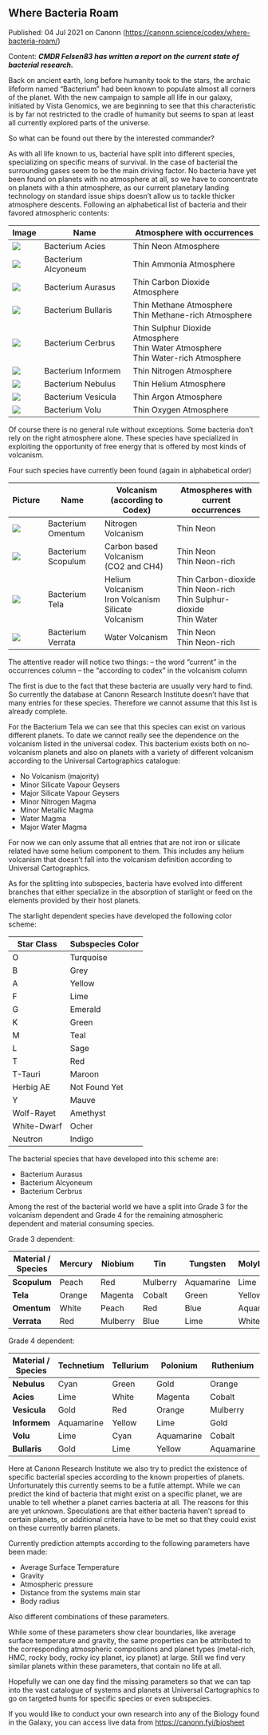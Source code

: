 ## Where Bacteria Roam

Published: 04 Jul 2021 on Canonn (https://canonn.science/codex/where-bacteria-roam/)

Content: ***CMDR Felsen83 has written a report on the current state of bacterial research.***

Back on ancient earth, long before humanity took to the stars, the archaic lifeform named “Bacterium” had been known to populate almost all corners of the planet. With the new campaign to sample all life in our galaxy, initiated by Vista Genomics, we are beginning to see that this characteristic is by far not restricted to the cradle of humanity but seems to span at least all currently explored parts of the universe.

So what can be found out there by the interested commander?

As with all life known to us, bacterial have split into different species, specializing on specific means of survival. In the case of bacterial the surrounding gases seem to be the main driving factor. No bacteria have yet been found on planets with no atmosphere at all, so we have to concentrate on planets with a thin atmosphere, as our current planetary landing technology on standard issue ships doesn’t allow us to tackle thicker atmosphere descents. Following an alphabetical list of bacteria and their favored atmospheric contents:

| Image | Name | Atmosphere with occurrences |
| --- | --- | --- |
| ![](https://lh5.googleusercontent.com/BW-bLRC7-CLioKQ67NJJxD0D62JYxIzNGK0_-5vW2dYfiuH16UjB-wl0A0ZzesOEsNYWoV11yYkhtskjjkadD316-UfKYOGOBiYPfigZxoThEPX29LFUOMN1uEOP9aGU1uWtGiRi) | Bacterium Acies | Thin Neon Atmosphere |
| ![](https://lh6.googleusercontent.com/f4YwUCduiqLRgyP4rtGDSzkvfb1y4ScgbtCaB5nw0us035h-wzLxYtllE0-E-ri9b8P2lz13TZBSzAKiowhKKUVvXzSE1l2p1q2lXMhjvWmjKmMU9HdyU-uNDAESLc2wPVUNS3Q8) | Bacterium Alcyoneum | Thin Ammonia Atmosphere |
| ![](https://lh4.googleusercontent.com/RgZhPE-uJkhYgFHv9rzIu48dFr5p-4Z_W1Mz8muPOk_e9YmtIWCEYVr0QDpNoLEJIpS2D2yhQf1hzivmjHli6h02S1ZBxRqAl3cV-ZeeRUweiCnzjWMV2ABSubLxYVdwsUFPgsAN) | Bacterium Aurasus | Thin Carbon Dioxide Atmosphere |
| ![](https://lh3.googleusercontent.com/LFnRK8LNsRoaiDaiMky3rDrkiEGHuGjXWIdhxVdVPCb1EhC0buqSS3ElmIGRKSU5H6DtwG5LfM4yR4-8bQ4bOIxJk7X5ZOn7bd-8HGP18sF5aTmullYpH-k4nJ6tMBMonhKAFQGE) | Bacterium Bullaris | Thin Methane Atmosphere<br>Thin Methane-rich Atmosphere |
| ![](https://lh4.googleusercontent.com/bzq0GBomM6Z-Rf7ykt_ELv7etiuqkhs8mQeuwDKp2Fv9sYsmLZppAQwwS86Yxrm3Shm0Clnvt6yiy0a9eDrKWp6SRaGf2jY3g9BnaQ8mNr7PDqmXfgoeuez8D-_aoU_zm5dp5qg9) | Bacterium Cerbrus | Thin Sulphur Dioxide Atmosphere<br>Thin Water Atmosphere<br>Thin Water-rich Atmosphere |
| ![](https://lh5.googleusercontent.com/R4VEcSwugpIJbul3jrejnyiA3Fuee3MkjIylclO6aBCEpfe3EyORXATTqtbM4sASg4WkLsDnkFBsNveikw9skispvYe3JXQwdGzSUbofJPEqvgb5uQyseXa_1PezHJP-ILN7i5F_) | Bacterium Informem | Thin Nitrogen Atmosphere |
| ![](https://lh3.googleusercontent.com/VAXP3TBgFYJTm4VFY_JY17KTLPin9HFIwJy04x4hUb5Tq9HIbnP1FyrgZRdIlUMKF7ac3E_H0AoQriFpcXjRQLqk6Ow_yIjXSYne4zJdIBf0V3l2iLPRtv8nCeJ2asixhJZh7BPQ) | Bacterium Nebulus | Thin Helium Atmosphere |
| ![](https://lh3.googleusercontent.com/R1f6j3h06cFvsfRM8V28NKi1xHjuaECJ6INC1xv4SPiTDIq2wdsPBePIwIWZLTAy7Ja36UqSeg8AlUIy1gdJo5CRAkylQ4l72_JuJN3GXlM7pa29vdJGucyAFavvblAUeFV4GgJj) | Bacterium Vesicula | Thin Argon Atmosphere |
| ![](https://lh3.googleusercontent.com/x6NYGHSMvxOnxFKwUIalfFTZjsQZ6tEiFfcm8XFQhmKO09jGfFT0tLNPiMPdsFEX1wDJb_GqHsCVDPAokNExReGirinOMrReV0pdPbeTr-bqsfMUiolhw6EZN0GZj4gJLvsnjWmM) | Bacterium Volu | Thin Oxygen Atmosphere |

Of course there is no general rule without exceptions. Some bacteria don’t rely on the right atmosphere alone. These species have specialized in exploiting the opportunity of free energy that is offered by most kinds of volcanism.

Four such species have currently been found (again in alphabetical order)

| Picture | Name | Volcanism (according to Codex) | Atmospheres with current occurrences |
| --- | --- | --- | --- |
| ![](https://lh4.googleusercontent.com/Qo_SmBj7DIqcrCfwAraHWFks7oG4x3i3dIMj1u1xjfCcX4fKBUtcHoz9NtrHS3hu5sjilEhwHPif6NhJJkYx5vJ0rcZluzUMAQ_tsP14PnXaXBMxtomgtYPkHzGCr4B_ray5jqNz) | Bacterium Omentum | Nitrogen Volcanism | Thin Neon |
| ![](https://lh3.googleusercontent.com/awrTXkV0o22TRzAYqac78aCn_aN4DbE0P4nEhRAUZlv7ZrdzylwV96QR9Wu-2Q1K2Be9JozvmsxVMv8jBbUnvcNsT3NdsR_jlIFeMc0EGhJxXhyVRnOquL5geijx5bYTGW8QzB4q) | Bacterium Scopulum | Carbon based Volcanism<br>(CO2 and CH4) | Thin Neon<br>Thin Neon-rich |
| ![](https://lh5.googleusercontent.com/KVZg4us7gG5mQqzwyt1QbYupg79moI4HuzSme5twIH0aNT2XQJbDwJvqChiN8y3-E7in1Uo0GimafpoXx-La5d1Cw4sLlLtfgA0G0f5PoIArejH0o5Cz9n_hAoOz7B2OuJ21OIr3) | Bacterium Tela | Helium Volcanism<br>Iron Volcanism<br>Silicate Volcanism | Thin Carbon-dioxide<br>Thin Neon-rich<br>Thin Sulphur-dioxide<br>Thin Water |
| ![](https://lh5.googleusercontent.com/9hkJuCQyhIjBrhTOPJqPmWi8AMeLUk9F-wTQIo7lkOJJpX-8lVHqRIp5bdl0mDg3QBmpNb5TKHURclZwfe7U6luWWz15KqzikNK7DG0CpCtzei3_TJK7RgvR1fjrmsdXkE7hNisn) | Bacterium Verrata | Water Volcanism | Thin Neon<br>Thin Neon-rich |

The attentive reader will notice two things:
– the word “current” in the occurrences column
– the “according to codex” in the volcanism column

The first is due to the fact that these bacteria are usually very hard to find. So currently the database at Canonn Research Institute doesn’t have that many entries for these species. Therefore we cannot assume that this list is already complete.

For the Bacterium Tela we can see that this species can exist on various different planets. To date we cannot really see the dependence on the volcanism listed in the universal codex. This bacterium exists both on no-volcanism planets and also on planets with a variety of different volcanism according to the Universal Cartographics catalogue:

- No Volcanism (majority)
- Minor Silicate Vapour Geysers
- Major Silicate Vapour Geysers
- Minor Nitrogen Magma
- Minor Metallic Magma
- Water Magma
- Major Water Magma

For now we can only assume that all entries that are not iron or silicate related have some helium component to them. This includes any helium volcanism that doesn’t fall into the volcanism definition according to Universal Cartographics.

As for the splitting into subspecies, bacteria have evolved into different branches that either specialize in the absorption of starlight or feed on the elements provided by their host planets.

The starlight dependent species have developed the following color scheme:

| Star Class | Subspecies Color |
| --- | --- |
| O | Turquoise |
| B | Grey |
| A | Yellow |
| F | Lime |
| G | Emerald |
| K | Green |
| M | Teal |
| L | Sage |
| T | Red |
| T-Tauri | Maroon |
| Herbig AE | Not Found Yet |
| Y | Mauve |
| Wolf-Rayet | Amethyst |
| White-Dwarf | Ocher |
| Neutron | Indigo |

The bacterial species that have developed into this scheme are:

- Bacterium Aurasus
- Bacterium Alcyoneum
- Bacterium Cerbrus

Among the rest of the bacterial world we have a split into Grade 3 for the volcanism dependent and Grade 4 for the remaining atmospheric dependent and material consuming species.

Grade 3 dependent:

| **Material /** **Species** | **Mercury** | **Niobium** | **Tin** | **Tungsten** | **Molybdenum** | **Cadmium** |
| --- | --- | --- | --- | --- | --- | --- |
| **Scopulum** | Peach | Red | Mulberry | Aquamarine | Lime | White |
| **Tela** | Orange | Magenta | Cobalt | Green | Yellow | Gold |
| **Omentum** | White | Peach | Red | Blue | Aquamarine | Lime |
| **Verrata** | Red | Mulberry | Blue | Lime | White | Peach |

Grade 4 dependent:

| **Material /** **Species** | **Technetium** | **Tellurium** | **Polonium** | **Ruthenium** | **Antimony** | **Yttrium** |
| --- | --- | --- | --- | --- | --- | --- |
| **Nebulus** | Cyan | Green | Gold | Orange | Magenta | Cobalt |
| **Acies** | Lime | White | Magenta | Cobalt | Cyan | Aquamarine |
| **Vesicula** | Gold | Red | Orange | Mulberry | Cyan | Lime |
| **Informem** | Aquamarine | Yellow | Lime | Gold | Red | Cobalt |
| **Volu** | Lime | Cyan | Aquamarine | Cobalt | Red | Gold |
| **Bullaris** | Gold | Lime | Yellow | Aquamarine | Cobalt | Red |

Here at Canonn Research Institute we also try to predict the existence of specific bacterial species according to the known properties of planets. Unfortunately this currently seems to be a futile attempt. While we can predict the kind of bacteria that might exist on a specific planet, we are unable to tell whether a planet carries bacteria at all. The reasons for this are yet unknown. Speculations are that either bacteria haven’t spread to certain planets, or additional criteria have to be met so that they could exist on these currently barren planets.

Currently prediction attempts according to the following parameters have been made:

- Average Surface Temperature
- Gravity
- Atmospheric pressure
- Distance from the systems main star
- Body radius

Also different combinations of these parameters.

While some of these parameters show clear boundaries, like average surface temperature and gravity, the same properties can be attributed to the corresponding atmospheric compositions and planet types (metal-rich, HMC, rocky body, rocky icy planet, icy planet) at large. Still we find very similar planets within these parameters, that contain no life at all.

Hopefully we can one day find the missing parameters so that we can tap into the vast catalogue of systems and planets at Universal Cartographics to go on targeted hunts for specific species or even subspecies.

If you would like to conduct your own research into any of the Biology found in the Galaxy, you can access live data from https://canonn.fyi/biosheet